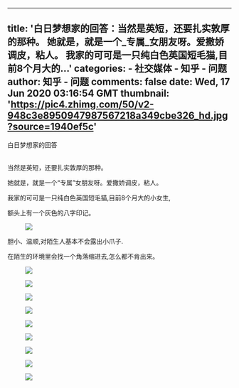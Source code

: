 
---
title: '白日梦想家的回答：当然是英短，还要扎实敦厚的那种。 她就是，就是一个_专属_女朋友呀。爱撒娇调皮，粘人。 我家的可可是一只纯白色英国短毛猫,目前8个月大的...'
categories: 
    - 社交媒体
    - 知乎 - 问题
author: 知乎 - 问题
comments: false
date: Wed, 17 Jun 2020 03:16:54 GMT
thumbnail: 'https://pic4.zhimg.com/50/v2-948c3e8950947987567218a349cbe326_hd.jpg?source=1940ef5c'
---

<div>   
白日梦想家的回答<br><br><p>当然是英短，还要扎实敦厚的那种。</p><p>她就是，就是一个“专属”女朋友呀。爱撒娇调皮，粘人。</p><p>我家的可可是一只纯白色英国短毛猫,目前8个月大的小女生,</p><p>额头上有一个灰色的八字印记。</p><figure data-size="normal"><img src="https://pic4.zhimg.com/50/v2-948c3e8950947987567218a349cbe326_hd.jpg?source=1940ef5c" data-caption data-size="normal" data-rawwidth="900" data-rawheight="1200" class="origin_image zh-lightbox-thumb lazy" data-original="https://pic1.zhimg.com/v2-948c3e8950947987567218a349cbe326_r.jpg?source=1940ef5c" data-actualsrc="https://pic4.zhimg.com/50/v2-948c3e8950947987567218a349cbe326_hd.jpg?source=1940ef5c" referrerpolicy="no-referrer"></figure><p>胆小、温顺,对陌生人基本不会露出小爪子.</p><p>在陌生的环境里会找一个角落缩进去,怎么都不肯出来。</p><figure data-size="normal"><img src="https://pic4.zhimg.com/50/v2-3c40829a650f96ab57be6975d78f8601_hd.jpg?source=1940ef5c" data-caption data-size="normal" data-rawwidth="900" data-rawheight="1200" class="origin_image zh-lightbox-thumb lazy" data-original="https://pic2.zhimg.com/v2-3c40829a650f96ab57be6975d78f8601_r.jpg?source=1940ef5c" data-actualsrc="https://pic4.zhimg.com/50/v2-3c40829a650f96ab57be6975d78f8601_hd.jpg?source=1940ef5c" referrerpolicy="no-referrer"></figure><figure data-size="normal"><img src="https://pic3.zhimg.com/50/v2-1761f6ed77e1d1d2fcf3438d9df0dcec_hd.jpg?source=1940ef5c" data-caption data-size="normal" data-rawwidth="900" data-rawheight="1200" class="origin_image zh-lightbox-thumb lazy" data-original="https://pic1.zhimg.com/v2-1761f6ed77e1d1d2fcf3438d9df0dcec_r.jpg?source=1940ef5c" data-actualsrc="https://pic3.zhimg.com/50/v2-1761f6ed77e1d1d2fcf3438d9df0dcec_hd.jpg?source=1940ef5c" referrerpolicy="no-referrer"></figure><figure data-size="normal"><img src="https://pic1.zhimg.com/50/v2-b2270a9c06b5630b4da75cf996f6330d_hd.jpg?source=1940ef5c" data-caption data-size="normal" data-rawwidth="1080" data-rawheight="1440" class="origin_image zh-lightbox-thumb lazy" data-original="https://pic2.zhimg.com/v2-b2270a9c06b5630b4da75cf996f6330d_r.jpg?source=1940ef5c" data-actualsrc="https://pic1.zhimg.com/50/v2-b2270a9c06b5630b4da75cf996f6330d_hd.jpg?source=1940ef5c" referrerpolicy="no-referrer"></figure><figure data-size="normal"><img src="https://pic4.zhimg.com/50/v2-72ddf22e81ed00c890c173582a13205a_hd.jpg?source=1940ef5c" data-caption data-size="normal" data-rawwidth="1080" data-rawheight="1440" class="origin_image zh-lightbox-thumb lazy" data-original="https://pic1.zhimg.com/v2-72ddf22e81ed00c890c173582a13205a_r.jpg?source=1940ef5c" data-actualsrc="https://pic4.zhimg.com/50/v2-72ddf22e81ed00c890c173582a13205a_hd.jpg?source=1940ef5c" referrerpolicy="no-referrer"></figure><figure data-size="normal"><img src="https://pic4.zhimg.com/50/v2-c946bf52f7fd491ac1711a53e77da913_hd.jpg?source=1940ef5c" data-caption data-size="normal" data-rawwidth="690" data-rawheight="920" class="origin_image zh-lightbox-thumb lazy" data-original="https://pic2.zhimg.com/v2-c946bf52f7fd491ac1711a53e77da913_r.jpg?source=1940ef5c" data-actualsrc="https://pic4.zhimg.com/50/v2-c946bf52f7fd491ac1711a53e77da913_hd.jpg?source=1940ef5c" referrerpolicy="no-referrer"></figure><figure data-size="normal"><img src="https://pic1.zhimg.com/50/v2-f21426cec01b450a4eef030456623f8f_hd.jpg?source=1940ef5c" data-caption data-size="normal" data-rawwidth="690" data-rawheight="920" class="origin_image zh-lightbox-thumb lazy" data-original="https://pic2.zhimg.com/v2-f21426cec01b450a4eef030456623f8f_r.jpg?source=1940ef5c" data-actualsrc="https://pic1.zhimg.com/50/v2-f21426cec01b450a4eef030456623f8f_hd.jpg?source=1940ef5c" referrerpolicy="no-referrer"></figure><figure data-size="normal"><img src="https://pic1.zhimg.com/50/v2-3479cb2deb0b0b4318d235542ec02f2a_hd.jpg?source=1940ef5c" data-caption data-size="normal" data-rawwidth="900" data-rawheight="1200" class="origin_image zh-lightbox-thumb lazy" data-original="https://pic4.zhimg.com/v2-3479cb2deb0b0b4318d235542ec02f2a_r.jpg?source=1940ef5c" data-actualsrc="https://pic1.zhimg.com/50/v2-3479cb2deb0b0b4318d235542ec02f2a_hd.jpg?source=1940ef5c" referrerpolicy="no-referrer"></figure><figure data-size="normal"><img src="https://pic1.zhimg.com/50/v2-b2270a9c06b5630b4da75cf996f6330d_hd.jpg?source=1940ef5c" data-caption data-size="normal" data-rawwidth="1080" data-rawheight="1440" class="origin_image zh-lightbox-thumb lazy" data-original="https://pic1.zhimg.com/v2-b2270a9c06b5630b4da75cf996f6330d_r.jpg?source=1940ef5c" data-actualsrc="https://pic1.zhimg.com/50/v2-b2270a9c06b5630b4da75cf996f6330d_hd.jpg?source=1940ef5c" referrerpolicy="no-referrer"></figure><figure data-size="normal"><img src="https://pic1.zhimg.com/50/v2-72ddf22e81ed00c890c173582a13205a_hd.jpg?source=1940ef5c" data-caption data-size="normal" data-rawwidth="1080" data-rawheight="1440" class="origin_image zh-lightbox-thumb lazy" data-original="https://pic1.zhimg.com/v2-72ddf22e81ed00c890c173582a13205a_r.jpg?source=1940ef5c" data-actualsrc="https://pic1.zhimg.com/50/v2-72ddf22e81ed00c890c173582a13205a_hd.jpg?source=1940ef5c" referrerpolicy="no-referrer"></figure>  
</div>
            